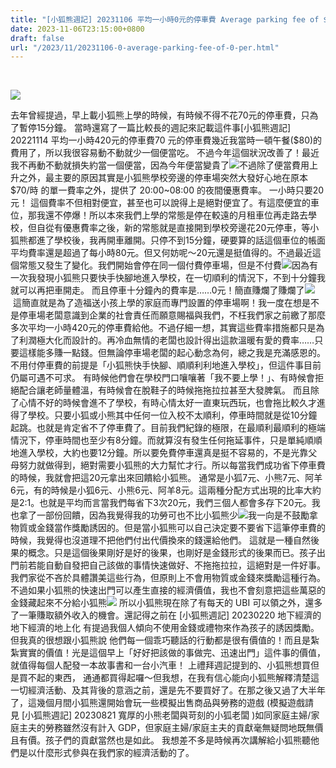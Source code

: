 ```yaml
---
title: "[小狐熊週記] 20231106 平均一小時0元的停車費 Average parking fee of $0 per hour"
date: 2023-11-06T23:15:00+0800
draft: false
url: "/2023/11/20231106-0-average-parking-fee-of-0-per.html"
---
```


 

![](https://blogger.googleusercontent.com/img/b/R29vZ2xl/AVvXsEiPeaQ4bqfDtDCRSp5Kue_N1pQ_0e9HJ43WgIwrfp6gYoJ2TvCZFrhJze77meR3YmHEcZllGfFhC3yZhmYSF1ivbKSZELMdIQ4Grc3TJv6MHzKw9kmewCk-x-c1z67Lu2H7s4vv7Vsag9nhChh7J1lqWd20SfzhewfrgLDvxXrx5aRRkua-bxFoGwA2BGA/s320/PXL_20231106_122206710.jpg)



去年曾經提過，早上載小狐熊上學的時候，有時候不得不花70元的停車費，只為了暫停15分鐘。 當時還寫了一篇比較長的週記來記載這件事[小狐熊週記] 20221114 平均一小時420元的停車費70 元的停車費幾近我當時一頓午餐($80)的費用了，所以我很容易動不動就少一個便當吃。 不過今年這個狀況改善了！最近我不再動不動就損失約當一個便當，因為今年便當變貴了![](https://fonts.gstatic.com/s/e/notoemoji/15.0/1f606/32.png)不過除了便當費用上升之外，最主要的原因其實是小狐熊學校旁邊的停車場突然大發好心地在原本 $70/時 的單一費率之外，提供了 20:00~08:00 的夜間優惠費率。 一小時只要20元！ 這個費率不但相對便宜，甚至也可以說得上是絕對便宜了。有這麼便宜的車位，那我還不停爆！所以本來我們上學的常態是停在較遠的月租車位再走路去學校，但自從有優惠費率之後，新的常態就是直接開到學校旁邊花20元停車，等小狐熊都進了學校後，我再開車離開。只停不到15分鐘，硬要算的話這個車位的帳面平均費率還是超過了每小時80元。但又何妨呢～20元還是挺值得的。不過最近這個常態又發生了變化。我們開始會停在同一個付費停車場，但是不付費![](https://fonts.gstatic.com/s/e/notoemoji/15.0/1f606/32.png)因為有一次我發現小狐熊只要快手快腳地進入學校，在一切順利的情況下，不到十分鐘我就可以再把車開走。 而且停車十分鐘內的費率是……0元！簡直賺爛了賺爛了![](https://fonts.gstatic.com/s/e/notoemoji/15.0/1f606/32.png) 這簡直就是為了造福送小孩上學的家庭而專門設置的停車場啊！我一度在想是不是停車場老闆意識到企業的社會責任而願意賜福與我們，不枉我們家之前繳了那麼多次平均一小時420元的停車費給他。不過仔細一想，其實這些費率措施都只是為了利潤極大化而設計的。再冷血無情的老闆也設計得出這款溫暖有愛的費率……只要這樣能多賺一點錢。但無論停車場老闆的起心動念為何，總之我是充滿感恩的。不用付停車費的前提是「小狐熊快手快腳、順順利利地進入學校」，但這件事目前仍屬可遇不可求。 有時候他們會在學校門口嚷嚷著「我不要上學！」、有時候會拒絕配合讓老師量體溫，有時候會在脫鞋子的時候拖拖拉拉甚至大發脾氣。 而且除了心情不好的時候會進不了學校，有時心情太好一直東玩西玩，也會拖比較久才進得了學校。只要小狐或小熊其中任何一位入校不太順利，停車時間就是從10分鐘起跳。也就是肯定省不了停車費了。目前我們紀錄的極限，在最順利最順利的極端情況下，停車時間也至少有8分鐘。而就算沒有發生任何拖延事件，只是單純順順地進入學校，大約也要12分鐘。所以要免費停車還真是挺不容易的，不是光靠父母努力就做得到，絕對需要小狐熊的大力幫忙才行。所以每當我們成功省下停車費的時候，我就會把這20元拿出來回饋給小狐熊。 通常是小狐7元、小熊7元、阿羊6元，有的時候是小狐6元、小熊6元、阿羊8元。這兩種分配方式出現的比率大約是2:1。也就是平均而言當我們每省下3次20元，我們三個人都會多存下20元。我也拿了一部份回饋，因為我覺得我的功勞可也不比小狐熊少![](https://fonts.gstatic.com/s/e/notoemoji/15.0/1f606/32.png)我一向是不鼓勵拿物質或金錢當作獎勵誘因的。但是當小狐熊可以自己決定要不要省下這筆停車費的時候，我覺得也沒道理不把他們付出代價換來的錢還給他們。 這就是一種自然後果的概念。只是這個後果剛好是好的後果，也剛好是金錢形式的後果而已。孩子出門前若能自動自發把自己該做的事情快速做好、不拖拖拉拉，這絕對是一件好事。我們家從不吝於具體讚美這些行為，但原則上不會用物質或金錢來獎勵這種行為。 不過如果小狐熊的快速出門可以產生直接的經濟價值，我也不會刻意把這些萬惡的金錢藏起來不分給小狐熊![](https://fonts.gstatic.com/s/e/notoemoji/15.0/1f606/32.png) 所以小狐熊現在除了有每天的 UBI 可以領之外，還多了一筆賺取額外收入的機會。還記得之前在 [小狐熊週記] 20230220 地下經濟的地下經濟的地上化 有提過我個人傾向不使用金錢或禮物來作為孩子的誘因獎勵。 但我真的很想跟小狐熊說 他們每一個乖巧聽話的行動都是很有價值的！而且是紮紮實實的價值！光是這個早上「好好把該做的事做完、迅速出門」這件事的價值， 就值得每個人配發一本故事書和一台小汽車！ 上禮拜週記提到的、小狐熊想買但是買不起的東西， 通通都買得起囉～但我想，在我有信心能向小狐熊解釋清楚這一切經濟活動、及其背後的意涵之前，還是先不要買好了。在那之後又過了大半年了，這幾個月間小狐熊還開始會玩一些模擬出售商品與勞務的遊戲 (模擬遊戲請見 [小狐熊週記] 20230821 寬厚的小熊老闆與苛刻的小狐老闆 )如同家庭主婦/家庭主夫的勞務雖然沒有計入 GDP，但家庭主婦/家庭主夫的貢獻毫無疑問地既無價且有價。孩子們的貢獻當然也是如此。 我想差不多是時候再次講解給小狐熊聽他們是以什麼形式參與在我們家的經濟活動的了。

